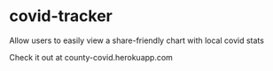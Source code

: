 # covid-tracker
Allow users to easily view a share-friendly chart with local covid stats

Check it out at county-covid.herokuapp.com

